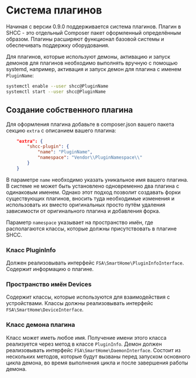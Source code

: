 # Система плагинов

Начиная с версии 0.9.0 поддерживается система плагинов. Плагин в SHCC - это отдельный Composer пакет оформленный определённым образом. Плагины расширяют функционал базовой системы и обеспечивать поддержку оборудования.

Для плагинов, которые используют демоны, активацию и запуск демонов для плагинов необходимо выполнять вручную с помощью systemd, например, активация и запуск демон для плагина с именем `PluginName`:

```bash
systemctl enable --user shcc@PluginName
systemctl start --user shcc@PluginName
```

## Создание собственного плагина

Для оформления плагина добавьте в composer.json вашего пакета секцию `extra` с описанием вашего плагина:

```json
    "extra": {
        "shcc-plugin": {
            "name": "PluginName",
            "namespace": "Vendor\\PluginNamespace\\"
        }
    }
```

В параметре `name` необходимо указать уникальное имя вашего плагина. В системе не может быть установлено одновременно два плагина с одинаковым именем. Однако этот подход позволит создавать форки существующих плагинов, вносить туда необходимые изменения и использовать их вместо оригинальных просто путём удаления зависимости от оригинального плагина и добавления форка.

Параметр `namespace` указывает на пространство имён, где располагаются классы, которые должны присутствовать в плагине SHCC.

### Класс PluginInfo

Должен реализовывать интерфейс `FSA\SmartHome\PluginInfoInterface`. Содержит информацию о плагине.

### Пространство имён Devices

Содержит классы, которые используются для взаимодействия с устройствами. Классы должны реализовывать интерфейс `FSA\SmartHome\DeviceInterface`.

### Класс демона плагина

Класс может иметь любое имя. Получение имени этого класса реализуется через метод в классе `PluginInfo`. Демон должен реализовывать интерфейс `FSA\SmartHome\DaemonInterface`. Состоит из нескольких методов, которые будут вызваны перед запуском основного цикла демона, во время выполнения цикла и после завершения работы демона.
